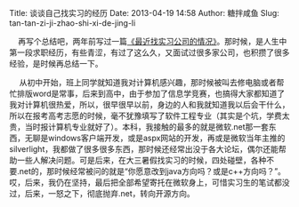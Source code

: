 Title: 谈谈自己找实习的经历
Date: 2013-04-19 14:58
Author: 糖拌咸鱼
Slug: tan-tan-zi-ji-zhao-shi-xi-de-jing-li

   
再写个总结吧，两年前写过一篇[《最近找实习公司的情况》][]。那时候，是人生中第一段求职经历，有些青涩，有过了这么久，又面试过很多家公司，也积攒了很多经验，是时候再总结一下。

</p>

　
从初中开始，班上同学就知道我对计算机感兴趣，那时候被叫去修电脑或者帮忙排版word是常事，后来到高中，由于参加了信息学竞赛，也搞得大家都知道了我对计算机很热爱，所以，很早很早以前，身边的人和我就知道我以后会干什么，所以在报考高考志愿的时候，毫不犹豫填写了软件工程专业（其实是个坑，学费太贵，当时报计算机专业就好了）。本科，我接触的最多的就是微软.net那一套东西，无聊是windows客户端开发，或是aspx网站的开发，再或是微软当年主推的silverlight，我都做了很多很多东西，那时候还经常出没于各大论坛，偶尔还能帮助一些人解决问题。可是后来，在大三暑假找实习的时候，四处碰壁，各种不要.net的，那时候经常被问的就是“你愿意改到java方向吗？或是c++方向吗？”。哎，后来，我仍在坚持，最后把全部希望寄托在微软身上，可惜实习生的笔试都没过，后来，一怒之下，彻底抛弃.net，转向开源方向。 

</p>

　　

</p>

　　

</p>

  [《最近找实习公司的情况》]: http://www.cnblogs.com/coser/archive/2011/05/14/2046469.html
